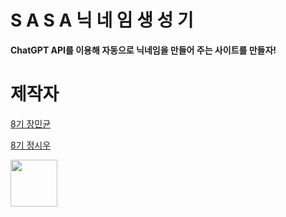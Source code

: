 # S A S A 닉 네 임 생 성 기

<b>ChatGPT API를 이용해 자동으로 닉네임을 만들어 주는 사이트를 만들자!</b>

# 제작자

<a href="https://www.github.com/Kerasss">8기 장민균</a>

<a href="https://www.github.com/sorohue">8기 정시우</a>

<a href="https://www.github.com/gradualdev"><img src="https://github.com/sorohue/images/blob/main/%E3%85%97%EC%A4%80%EC%88%98%ED%99%95%EB%8C%80.png" width=75> </a>
